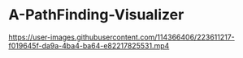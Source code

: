# A-PathFinding-Visualizer
https://user-images.githubusercontent.com/114366406/223611217-f019645f-da9a-4ba4-ba64-e82217825531.mp4

